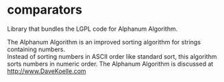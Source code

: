 comparators
=====================

Library that bundles the LGPL code for Alphanum Algorithm.

The Alphanum Algorithm is an improved sorting algorithm for strings containing numbers.  
Instead of sorting numbers in ASCII order like standard sort, this algorithm sorts numbers in numeric order.
The Alphanum Algorithm is discussed at http://www.DaveKoelle.com
